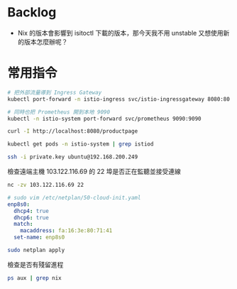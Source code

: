 # Backlog

- Nix 的版本會影響到 isitoctl 下載的版本，那今天我不用 unstable 又想使用新的版本怎麼辦呢？

# 常用指令

```bash
# 把外部流量導到 Ingress Gateway
kubectl port-forward -n istio-ingress svc/istio-ingressgateway 8080:80

# 同時也把 Prometheus 開到本地 9090
kubectl -n istio-system port-forward svc/prometheus 9090:9090
```

```bash
curl -I http://localhost:8080/productpage
```

```bash
kubectl get pods -n istio-system | grep istiod
```

```bash
ssh -i private.key ubuntu@192.168.200.249
```

檢查遠端主機 103.122.116.69 的 22 埠是否正在監聽並接受連線

```bash
nc -zv 103.122.116.69 22
```

```yaml
# sudo vim /etc/netplan/50-cloud-init.yaml
enp8s0:
  dhcp4: true
  dhcp6: true
  match:
    macaddress: fa:16:3e:80:71:41
  set-name: enp8s0
```

```bash
sudo netplan apply
```

檢查是否有殘留進程

```bash
ps aux | grep nix
```
